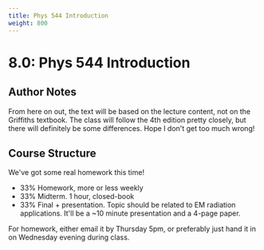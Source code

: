 ```yaml
---
title: Phys 544 Introduction
weight: 800
---
```


# 8.0: Phys 544 Introduction


## Author Notes

From here on out, the text will be based on the lecture content, not on the Griffiths textbook. The class will follow the 4th edition pretty closely, but there will definitely be some differences. Hope I don't get too much wrong!

## Course Structure

We've got some real homework this time!

 - 33% Homework, more or less weekly
 - 33% Midterm. 1 hour, closed-book
 - 33% Final + presentation. Topic should be related to EM radiation applications. It'll be a ~10 minute presentation and a 4-page paper.


For homework, either email it by Thursday 5pm, or preferably just hand it in on Wednesday evening during class.



